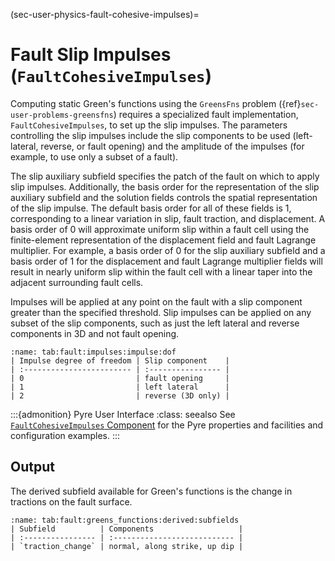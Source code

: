 (sec-user-physics-fault-cohesive-impulses)=
# Fault Slip Impulses (`FaultCohesiveImpulses`)

Computing static Green's functions using the `GreensFns` problem ({ref}`sec-user-problems-greensfns`) requires a specialized fault implementation, `FaultCohesiveImpulses`, to set up the slip impulses.
The parameters controlling the slip impulses include the slip components to be used (left-lateral, reverse, or fault opening) and the amplitude of the impulses (for example, to use only a subset of a fault).

The slip auxiliary subfield specifies the patch of the fault on which to apply slip impulses.
Additionally, the basis order for the representation of the slip auxiliary subfield and the solution fields controls the spatial representation of the slip impulse.
The default basis order for all of these fields is 1, corresponding to a linear variation in slip, fault traction, and displacement.
A basis order of 0 will approximate uniform slip within a fault cell using the finite-element representation of the displacement field and fault Lagrange multiplier.
For example, a basis order of 0 for the slip auxiliary subfield and a basis order of 1 for the displacement and fault Lagrange multiplier fields will result in nearly uniform slip within the fault cell with a linear taper into the adjacent surrounding fault cells.

Impulses will be applied at any point on the fault with a slip component greater than the specified threshold. Slip impulses can be applied on any subset of the slip components, such as just the left lateral and reverse components in 3D and not fault opening.

```{table} Impulse degrees of freedom
:name: tab:fault:impulses:impulse:dof
| Impulse degree of freedom | Slip component    |
| :------------------------ | :---------------- |
| 0                         | fault opening     |
| 1                         | left lateral      |
| 2                         | reverse (3D only) |
```

:::{admonition} Pyre User Interface
:class: seealso
See [`FaultCohesiveImpulses` Component](../../components/faults/FaultCohesiveImpulses.md)  for the Pyre properties and facilities and configuration examples.
:::

## Output

The derived subfield available for Green's functions is the change in tractions on the fault surface.

```{table} Derived subfields that are available for output for Green's functions.
:name: tab:fault:greens_functions:derived:subfields
| Subfield          | Components                   |
| :---------------- | :--------------------------- |
| `traction_change` | normal, along strike, up dip |
```
